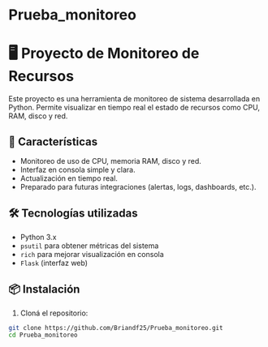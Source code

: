 # Prueba_monitoreo

# 🖥️  Proyecto de Monitoreo de Recursos

Este proyecto es una herramienta de monitoreo de sistema desarrollada en Python. Permite visualizar en tiempo real el estado de recursos como CPU, RAM, disco y red.

## 🚀 Características

- Monitoreo de uso de CPU, memoria RAM, disco y red.
- Interfaz en consola simple y clara.
- Actualización en tiempo real.
- Preparado para futuras integraciones (alertas, logs, dashboards, etc.).

## 🛠️ Tecnologías utilizadas

- Python 3.x
- `psutil` para obtener métricas del sistema
- `rich` para mejorar visualización en consola
- `Flask` (interfaz web)

## 📦 Instalación

1. Cloná el repositorio:

```bash
git clone https://github.com/Briandf25/Prueba_monitoreo.git
cd Prueba_monitoreo

